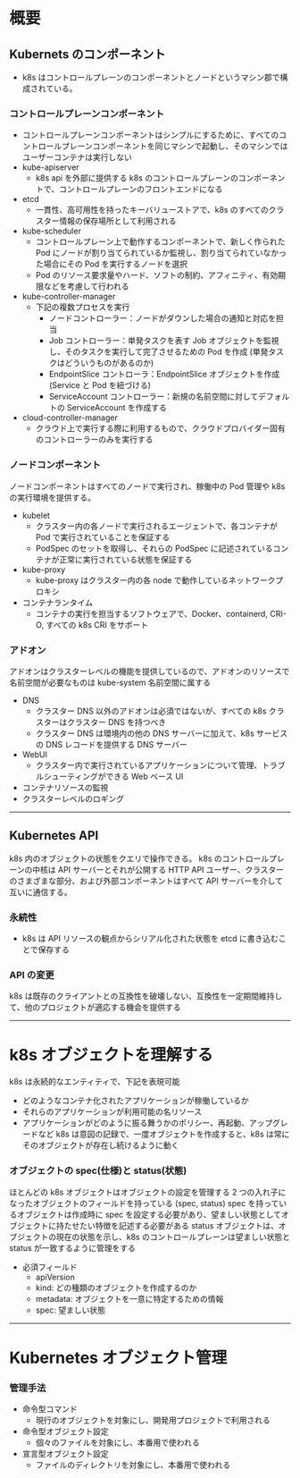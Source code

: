 # 概要

## Kubernets のコンポーネント

- k8s はコントロールプレーンのコンポーネントとノードというマシン郡で構成されている。

### コントロールプレーンコンポーネント

- コントロールプレーンコンポーネントはシンプルにするために、すべてのコントロールプレーンコンポーネントを同じマシンで起動し、そのマシンではユーザーコンテナは実行しない
- kube-apiserver
  - k8s api を外部に提供する k8s のコントロールプレーンのコンポーネントで、コントロールプレーンのフロントエンドになる
- etcd
  - 一貫性、高可用性を持ったキーバリューストアで、k8s のすべてのクラスター情報の保存場所として利用される
- kube-scheduler
  - コントロールプレーン上で動作するコンポーネントで、新しく作られた Pod にノードが割り当てられているか監視し、割り当てられていなかった場合にその Pod を実行するノードを選択
  - Pod のリソース要求量やハード、ソフトの制約、アフィニティ、有効期限などを考慮して行われる
- kube-controller-manager
  - 下記の複数プロセスを実行
    - ノードコントローラー：ノードがダウンした場合の通知と対応を担当
    - Job コントローラー：単発タスクを表す Job オブジェクトを監視し、そのタスクを実行して完了させるための Pod を作成 (単発タスクはどういうものがあるのか)
    - EndpointSlice コントローラ：EndpointSlice オブジェクトを作成 (Service と Pod を紐づける)
    - ServiceAccount コントローラー：新規の名前空間に対してデフォルトの ServiceAccount を作成する
- cloud-controller-manager
  - クラウド上で実行する際に利用するもので、クラウドプロバイダー固有のコントローラーのみを実行する

### ノードコンポーネント

ノードコンポーネントはすべてのノードで実行され、稼働中の Pod 管理や k8s の実行環境を提供する。

- kubelet
  - クラスター内の各ノードで実行されるエージェントで、各コンテナが Pod で実行されていることを保証する
  - PodSpec のセットを取得し、それらの PodSpec に記述されているコンテナが正常に実行されている状態を保証する
- kube-proxy
  - kube-proxy はクラスター内の各 node で動作しているネットワークプロキシ
- コンテナランタイム
  - コンテナの実行を担当するソフトウェアで、Docker、containerd, CRI-O, すべての k8s CRI をサポート

### アドオン

アドオンはクラスターレベルの機能を提供しているので、アドオンのリソースで名前空間が必要なものは kube-system 名前空間に属する

- DNS
  - クラスター DNS 以外のアドオンは必須ではないが、すべての k8s クラスターはクラスター DNS を持つべき
  - クラスター DNS は環境内の他の DNS サーバーに加えて、k8s サービスの DNS レコードを提供する DNS サーバー
- WebUI
  - クラスター内で実行されているアプリケーションについて管理、トラブルシューティングができる Web ベース UI
- コンテナリソースの監視
- クラスターレベルのロギング

---

## Kubernetes API

k8s 内のオブジェクトの状態をクエリで操作できる。
k8s のコントロールプレーンの中核は API サーバーとそれが公開する HTTP API
ユーザー、クラスターのさまざまな部分、および外部コンポーネントはすべて API サーバーを介して互いに通信する。

### 永続性

- k8s は API リソースの観点からシリアル化された状態を etcd に書き込むことで保存する

### API の変更

k8s は既存のクライアントとの互換性を破壊しない、互換性を一定期間維持して、他のプロジェクトが適応する機会を提供する

---

# k8s オブジェクトを理解する

k8s は永続的なエンティティで、下記を表現可能

- どのようなコンテナ化されたアプリケーションが稼働しているか
- それらのアプリケーションが利用可能の名リソース
- アプリケーションがどのように振る舞うかのポリシー、再起動、アップグレードなど
  k8s は意図の記録で、一度オブジェクトを作成すると、k8s は常にそのオブジェクトが存在し続けるように動く

### オブジェクトの spec(仕様)と status(状態)

ほとんどの k8s オブジェクトはオブジェクトの設定を管理する 2 つの入れ子になったオブジェクトのフィールドを持っている (spec, status)
spec を持っているオブジェクトは作成時に spec を設定する必要があり、望ましい状態としてオブジェクトに持たせたい特徴を記述する必要がある
status オブジェクトは、オブジェクトの現在の状態を示し、k8s のコントロールプレーンは望ましい状態と status が一致するように管理をする

- 必須フィールド
  - apiVersion
  - kind: どの種類のオブジェクトを作成するのか
  - metadata: オブジェクトを一意に特定するための情報
  - spec: 望ましい状態

---

# Kubernetes オブジェクト管理

### 管理手法

- 命令型コマンド
  - 現行のオブジェクトを対象にし、開発用プロジェクトで利用される
- 命令型オブジェクト設定
  - 個々のファイルを対象にし、本番用で使われる
- 宣言型オブジェクト設定
  - ファイルのディレクトリを対象にし、本番用で使われる
